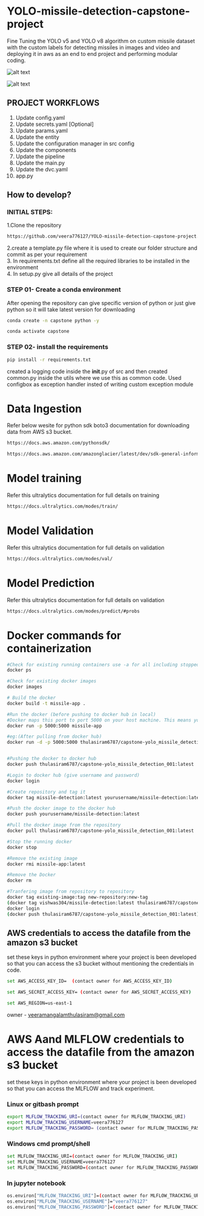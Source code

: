 # YOLO-missile-detection-capstone-project
Fine Tuning the YOLO v5 and YOLO v8 algorithm on custom missile dataset with the custom labels for detecting missiles in images and video and deploying it in aws as an end to end project and performing modular coding.


![alt text](<study_images/Screenshot 2024-02-25 234830.png>)

![alt text](<study_images/Screenshot 2024-02-25 234900.png>)


## PROJECT WORKFLOWS

1. Update config.yaml
2. Update secrets.yaml [Optional]
3. Update params.yaml
4. Update the entity
5. Update the configuration manager in src config
6. Update the components
7. Update the pipeline 
8. Update the main.py
9. Update the dvc.yaml
10. app.py


## How to develop?

### INITIAL STEPS:

1.Clone the repository

```bash
https://github.com/veera776127/YOLO-missile-detection-capstone-project.git
```
2.create a template.py file where it is used to create our folder structure and commit as per your requirement <br>
3. In requirements.txt define all the required libraries to be installed in the environment <br>
4. In setup.py give all details of the project <br>

### STEP 01- Create a conda environment 
After opening the repository can give specific version of python or just give python so it will take latest version for downloading
```bash
conda create -n capstone python -y
```

```bash
conda activate capstone
```


### STEP 02- install the requirements
```bash
pip install -r requirements.txt
```
created a logging code inside the __init__.py of src and then created common.py inside the utils where we use this as common code. Used configbox as exception handler insted of writing custom exception module

# Data Ingestion
Refer below wesite for python sdk boto3 documentation for downloading data from AWS s3 bucket.
```bash
https://docs.aws.amazon.com/pythonsdk/
```
```bash
https://docs.aws.amazon.com/amazonglacier/latest/dev/sdk-general-information-section.html  #for any other launguage
```
# Model training
Refer this ultralytics documentation for full details on training
```bash
https://docs.ultralytics.com/modes/train/
```
# Model Validation
Refer this ultralytics documentation for full details on validation
```bash
https://docs.ultralytics.com/modes/val/
```

# Model Prediction
Refer this ultralytics documentation for full details on validation

```bash
https://docs.ultralytics.com/modes/predict/#probs
```
# Docker commands for containerization

```bash
#Check for existing running containers use -a for all including stopped
docker ps

#Check for existing docker images
docker images

# Build the docker 
docker build -t missile-app .

#Run the docker (before pushing to docker hub in local)
#Docker maps this port to port 5000 on your host machine. This means you should be able to access your Flask application by visiting http://localhost:5000 in your web browser.
docker run -p 5000:5000 missile-app

#eg:(After pulling from docker hub)
docker run -d -p 5000:5000 thulasiram6787/capstone-yolo_missile_detection_001:latest


#Pushing the docker to docker hub 
docker push thulasiram6787/capstone-yolo_missile_detection_001:latest

#Login to docker hub (give username and password)
docker login

#Create repository and tag it
docker tag missile-detection:latest yourusername/missile-detection:latest

#Push the docker image to the docker hub
docker push yourusername/missile-detection:latest

#Pull the docker image from the repository
docker pull thulasiram6787/capstone-yolo_missile_detection_001:latest

#Stop the running docker
docker stop

#Remove the existing image 
docker rmi missile-app:latest

#Remove the Docker
docker rm

#Tranfering image from repository to repository
docker tag existing-image:tag new-repository:new-tag
(docker tag vishwas304/missile-detection:latest thulasiram6787/capstone-yolo_missile_detection_001:latest)
docker login
(docker push thulasiram6787/capstone-yolo_missile_detection_001:latest)


```
##



## AWS credentials to access the datafile from the amazon s3 bucket 
set these keys in python environment where your project is been developed so that you can access the s3 bucket without mentioning the credentials in code.

```bash
set AWS_ACCESS_KEY_ID=  (contact owner for AWS_ACCESS_KEY_ID)

set AWS_SECRET_ACCESS_KEY= (contact owner for AWS_SECRET_ACCESS_KEY)

set AWS_REGION=us-east-1
```
owner - veeramangalamthulasiram@gmail.com

# AWS Aand MLFLOW credentials to access the datafile from the amazon s3 bucket 
set these keys in python environment where your project is been developed so that you can access the MLFLOW and track experiment.

### Linux or gitbash prompt
```bash
export MLFLOW_TRACKING_URI=(contact owner for MLFLOW_TRACKING_URI)
export MLFLOW_TRACKING_USERNAME=veera776127
export MLFLOW_TRACKING_PASSWORD= (contact owner for MLFLOW_TRACKING_PASSWORD)
```
### Windows cmd prompt/shell
```bash
set MLFLOW_TRACKING_URI=(contact owner for MLFLOW_TRACKING_URI)
set MLFLOW_TRACKING_USERNAME=veera776127
set MLFLOW_TRACKING_PASSWORD=(contact owner for MLFLOW_TRACKING_PASSWORD)
```
### In jupyter notebook
```bash
os.environ["MLFLOW_TRACKING_URI"]=(contact owner for MLFLOW_TRACKING_URI)
os.environ["MLFLOW_TRACKING_USERNAME"]="veera776127"
os.environ["MLFLOW_TRACKING_PASSWORD"]=(contact owner for MLFLOW_TRACKING_PASSWORD)

